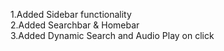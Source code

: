 1.Added Sidebar functionality<br>
2.Added Searchbar & Homebar<br>
3.Added Dynamic Search and Audio Play on click<br>
